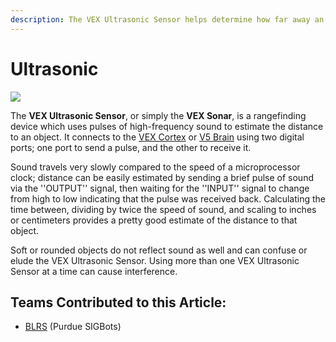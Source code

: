 ```yaml
---
description: The VEX Ultrasonic Sensor helps determine how far away an object is.
---
```


# Ultrasonic

![](https://phabricator.purduesigbots.com/file/data/4fzc76ks6q5j273mqwzw/PHID-FILE-gi5xevx7y6sekffp3dua/ultrasonic\_range\_finder2-300x300.jpg)

The **VEX Ultrasonic Sensor**, or simply the **VEX Sonar**, is a rangefinding device which uses pulses of high-frequency sound to estimate the distance to an object. It connects to the [VEX Cortex](../../legacy/vex-cortex.md) or [V5 Brain](../../vex-electronics/vex-v5-brain/) using two digital ports; one port to send a pulse, and the other to receive it.

Sound travels very slowly compared to the speed of a microprocessor clock; distance can be easily estimated by sending a brief pulse of sound via the ''OUTPUT'' signal, then waiting for the ''INPUT'' signal to change from high to low indicating that the pulse was received back. Calculating the time between, dividing by twice the speed of sound, and scaling to inches or centimeters provides a pretty good estimate of the distance to that object.

Soft or rounded objects do not reflect sound as well and can confuse or elude the VEX Ultrasonic Sensor. Using more than one VEX Ultrasonic Sensor at a time can cause interference.

## Teams Contributed to this Article:

* [BLRS](https://purduesigbots.com) (Purdue SIGBots)
